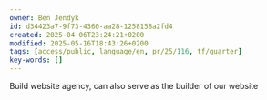 ```yaml
---
owner: Ben Jendyk
id: d34423a7-9f73-4360-aa28-1258158a2fd4
created: 2025-04-06T23:24:21+0200
modified: 2025-05-16T18:43:26+0200
tags: [access/public, language/en, pr/25/116, tf/quarter]
key-words: []
---
```


Build website agency, can also serve as the builder of our website 